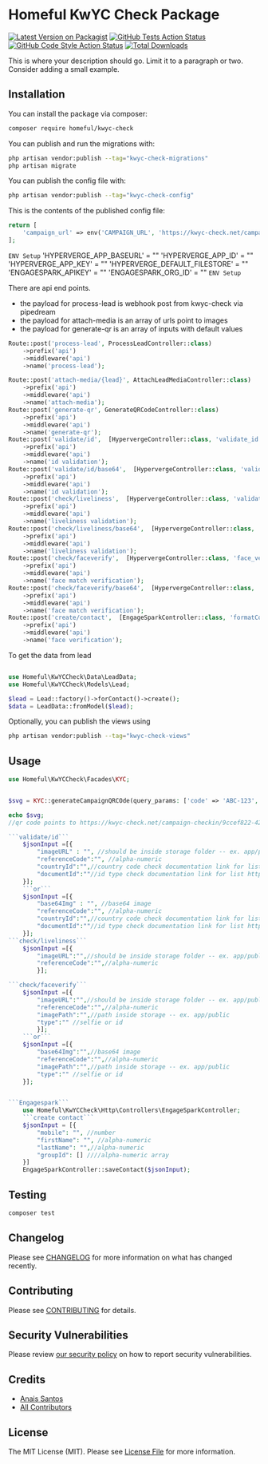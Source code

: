 # Homeful KwYC Check Package

[![Latest Version on Packagist](https://img.shields.io/packagist/v/homeful/kwyc-check.svg?style=flat-square)](https://packagist.org/packages/homeful/kwyc-check)
[![GitHub Tests Action Status](https://img.shields.io/github/actions/workflow/status/homeful/kwyc-check/run-tests.yml?branch=main&label=tests&style=flat-square)](https://github.com/homeful/kwyc-check/actions?query=workflow%3Arun-tests+branch%3Amain)
[![GitHub Code Style Action Status](https://img.shields.io/github/actions/workflow/status/homeful/kwyc-check/fix-php-code-style-issues.yml?branch=main&label=code%20style&style=flat-square)](https://github.com/homeful/kwyc-check/actions?query=workflow%3A"Fix+PHP+code+style+issues"+branch%3Amain)
[![Total Downloads](https://img.shields.io/packagist/dt/homeful/kwyc-check.svg?style=flat-square)](https://packagist.org/packages/homeful/kwyc-check)

This is where your description should go. Limit it to a paragraph or two. Consider adding a small example.

## Installation

You can install the package via composer:

```bash
composer require homeful/kwyc-check
```

You can publish and run the migrations with:

```bash
php artisan vendor:publish --tag="kwyc-check-migrations"
php artisan migrate
```

You can publish the config file with:

```bash
php artisan vendor:publish --tag="kwyc-check-config"
```

This is the contents of the published config file:

```php
return [
    'campaign_url' => env('CAMPAIGN_URL', 'https://kwyc-check.net/campaign-checkin/9ccef822-4209-4e0a-bb40-232da5cafdf1')
];
```
```ENV Setup```
    'HYPERVERGE_APP_BASEURL' = ""
    'HYPERVERGE_APP_ID' = ""
    'HYPERVERGE_APP_KEY' = ""
    'HYPERVERGE_DEFAULT_FILESTORE' = ""
    'ENGAGESPARK_APIKEY' = ""
    'ENGAGESPARK_ORG_ID' = ""
```ENV Setup```

There are api end points.
- the payload for process-lead is webhook post from kwyc-check via pipedream
- the payload for attach-media is an array of urls point to images
- the payload for generate-qr is an array of inputs with default values

```php
Route::post('process-lead', ProcessLeadController::class)
    ->prefix('api')
    ->middleware('api')
    ->name('process-lead');

Route::post('attach-media/{lead}', AttachLeadMediaController::class)
    ->prefix('api')
    ->middleware('api')
    ->name('attach-media');
Route::post('generate-qr', GenerateQRCodeController::class)
    ->prefix('api')
    ->middleware('api')
    ->name('generate-qr');
Route::post('validate/id',  [HypervergeController::class, 'validate_id'])
    ->prefix('api')
    ->middleware('api')
    ->name('id validation');
Route::post('validate/id/base64',  [HypervergeController::class, 'validate_id'])
    ->prefix('api')
    ->middleware('api')
    ->name('id validation');
Route::post('check/liveliness',  [HypervergeController::class, 'validate_live_url'])
    ->prefix('api')
    ->middleware('api')
    ->name('liveliness validation');
Route::post('check/liveliness/base64',  [HypervergeController::class, 'validate_live_base64'])
    ->prefix('api')
    ->middleware('api')
    ->name('liveliness validation');
Route::post('check/faceverify',  [HypervergeController::class, 'face_verify'])
    ->prefix('api')
    ->middleware('api')
    ->name('face match verification');
Route::post('check/faceverify/base64',  [HypervergeController::class, 'face_verify_base64'])
    ->prefix('api')
    ->middleware('api')
    ->name('face match verification');    
Route::post('create/contact',  [EngageSparkController::class, 'formatContactBody'])
    ->prefix('api')
    ->middleware('api')
    ->name('face verification');    
```

To get the data from lead
```php

use Homeful\KwYCCheck\Data\LeadData;
use Homeful\KwYCCheck\Models\Lead;

$lead = Lead::factory()->forContact()->create();
$data = LeadData::fromModel($lead);
```

Optionally, you can publish the views using

```bash
php artisan vendor:publish --tag="kwyc-check-views"
```

## Usage

```php
use Homeful\KwYCCheck\Facades\KYC;


$svg = KYC::generateCampaignQRCOde(query_params: ['code' => 'ABC-123','identifier'=>'DEF-456','choice'=>'GHI-789']);

echo $svg; 
//qr code points to https://kwyc-check.net/campaign-checkin/9ccef822-4209-4e0a-bb40-232da5cafdf1?code=ABC-111&identifier=DEF-222&choice=GHI-333

```validate/id```
    $jsonInput =[{
        "imageURL" : "", //should be inside storage folder -- ex. app/public
        "referenceCode":"", //alpha-numeric
        "countryId":"",//country code check documentation link for list https://documentation.hyperverge.co/OCR_country_docs_list
        "documentId":""//id type check documentation link for list https://documentation.hyperverge.co/OCR_country_docs_list
    }];
    ```or```
    $jsonInput =[{
        "base64Img" : "", //base64 image
        "referenceCode":"", //alpha-numeric
        "countryId":"",//country code check documentation link for list https://documentation.hyperverge.co/OCR_country_docs_list
        "documentId":""//id type check documentation link for list https://documentation.hyperverge.co/OCR_country_docs_list
    }];
```check/liveliness```
    $jsonInput =[{
        "imageURL":"",//should be inside storage folder -- ex. app/public
        "referenceCode":"",//alpha-numeric
        }];

```check/faceverify```
    $jsonInput =[{
        "imageURL":"",//should be inside storage folder -- ex. app/public
        "referenceCode":"",//alpha-numeric
        "imagePath":"",//path inside storage -- ex. app/public
        "type":"" //selfie or id
        }];
    ```or```    
    $jsonInput =[{
        "base64Img":"",//base64 image
        "referenceCode":"",//alpha-numeric
        "imagePath":"",//path inside storage -- ex. app/public
        "type":"" //selfie or id
    }];


```Engagespark```
    use Homeful\KwYCCheck\Http\Controllers\EngageSparkController;
    ```create contact```
    $jsonInput = [{
        "mobile": "", //number
        "firstName": "", //alpha-numeric
        "lastName": "",//alpha-numeric
        "groupId": [] ////alpha-numeric array
    }]
    EngageSparkController::saveContact($jsonInput);
```
## Testing

```bash
composer test
```

## Changelog

Please see [CHANGELOG](CHANGELOG.md) for more information on what has changed recently.

## Contributing

Please see [CONTRIBUTING](CONTRIBUTING.md) for details.

## Security Vulnerabilities

Please review [our security policy](../../security/policy) on how to report security vulnerabilities.

## Credits

- [Anais Santos](https://github.com/anais-enclavewrx)
- [All Contributors](../../contributors)

## License

The MIT License (MIT). Please see [License File](LICENSE.md) for more information.
